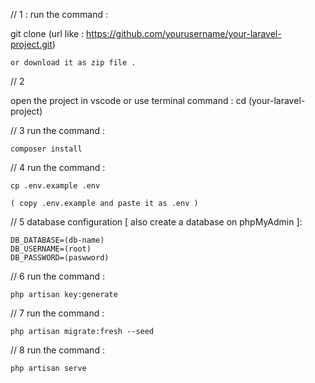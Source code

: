 // 1 : run the command :


git clone (url like : https://github.com/yourusername/your-laravel-project.git)

    or download it as zip file .
    
// 2

open the project in vscode
    or use terminal command : cd (your-laravel-project)

// 3 run the command :  
    
    composer install

// 4 run the command :

    cp .env.example .env

    ( copy .env.example and paste it as .env ) 

// 5 database configuration [ also create a database on phpMyAdmin ]:

    DB_DATABASE=(db-name)
    DB_USERNAME=(root)
    DB_PASSWORD=(paswword)

// 6 run the command :

    php artisan key:generate

// 7 run the command :

    php artisan migrate:fresh --seed

// 8 run the command :

    php artisan serve

